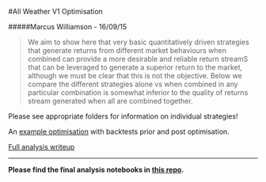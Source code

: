 #All Weather V1 Optimisation

#####Marcus Williamson - 16/09/15

> We aim to show here that very basic quantitatively driven strategies that generate returns from different market behaviours when combined can provide a more desirable and reliable return streamS that can be leveraged to generate a superior return to the market, although we must be clear that this is not the objective.
> Below we compare the different strategies alone vs when combined in any particular combination is somewhat inferior to the quality of returns stream generated when all are combined together.

Please see appropriate folders for information on individual strategies!

An [example optimisation](https://mw572.github.io/All%20Weather%20V1/Parameter%20Optimisation%20-%20All%20Weather%20V1%20Pairs%20Trade%20-%202007%20-%202010%20-%20Final.html) with backtests prior and post optimisation.

[Full analysis writeup](https://mw572.github.io/All%20Weather%20V1/All%20Weather%20V1%20Full%20Analysis.html)

---

**Please find the final analysis notebooks in [this repo](https://github.com/ArtificialInvestor/portfolio-algos/tree/master/All%20Weather%20V1).**
